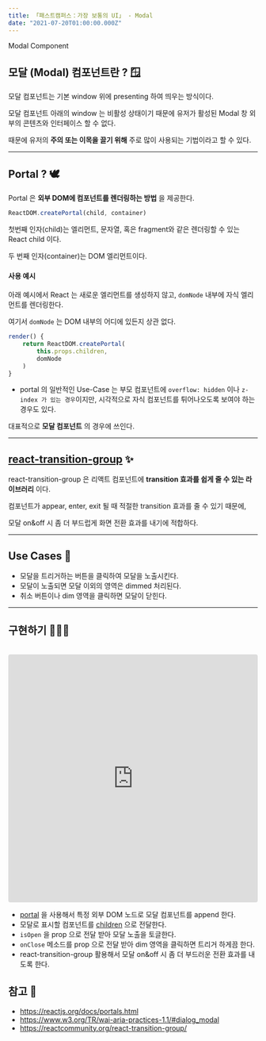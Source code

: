 ```yaml
---
title: 「패스트캠퍼스：가장 보통의 UI」 - Modal
date: "2021-07-20T01:00:00.000Z"
---
```


Modal Component

<!-- more -->

## 모달 (Modal) 컴포넌트란 ? 🪟

모달 컴포넌트는 기본 window 위에 presenting 하여 띄우는 방식이다. 

모달 컴포넌트 아래의 window 는 비활성 상태이기 때문에 유저가 활성된 Modal 창 외부의 콘텐츠와 인터페이스 할 수 없다.

때문에 유저의 **주의 또는 이목을 끌기 위해** 주로 많이 사용되는 기법이라고 할 수 있다.

---

## Portal ? 🕊

Portal 은 **외부 DOM에 컴포넌트를 렌더링하는 방법** 을 제공한다.

```jsx
ReactDOM.createPortal(child, container)
```

첫번째 인자(child)는 엘리먼트, 문자열, 혹은 fragment와 같은 렌더링할 수 있는 React child 이다. 

두 번째 인자(container)는 DOM 엘리먼트이다.

#### 사용 예시

아래 예시에서 React 는 새로운 엘리먼트를 생성하지 않고, `domNode` 내부에 자식 엘리먼트를 렌더링한다.

여기서 `domNode` 는 DOM 내부의 어디에 있든지 상관 없다.

```jsx
render() {
    return ReactDOM.createPortal(
        this.props.children,
        domNode
    )
}
```

* portal 의 일반적인 Use-Case 는 부모 컴포넌트에 `overflow: hidden` 이나 `z-index 가 있는 경우`이지만, 시각적으로 자식 컴포넌트를 튀어나오도록 보여야 하는 경우도 있다.

대표적으로 **모달 컴포넌트** 의 경우에 쓰인다.

---

## [react-transition-group](https://reactcommunity.org/react-transition-group/) ✨

react-transition-group 은 리액트 컴포넌트에 **transition 효과를 쉽게 줄 수 있는 라이브러리** 이다.

컴포넌트가 appear, enter, exit 될 때 적절한 transition 효과를 줄 수 있기 때문에,

모달 on&off 시 좀 더 부드럽게 화면 전환 효과를 내기에 적합하다.

---


## Use Cases 🚸

- 모달을 트리거하는 버튼을 클릭하여 모달을 노출시킨다.
- 모달이 노출되면 모달 이외의 영역은 dimmed 처리된다.
- 취소 버튼이나 dim 영역을 클릭하면 모달이 닫힌다.

---

## 구현하기 👨🏻‍💻

<br />

<iframe src="https://codesandbox.io/embed/green-night-ewsts?fontsize=14&hidenavigation=1&theme=dark" style="width:100%; height:500px; border:0; border-radius: 4px; overflow:hidden;" title="modal" allow="accelerometer; ambient-light-sensor; camera; encrypted-media; geolocation; gyroscope; hid; microphone; midi; payment; usb; vr; xr-spatial-tracking" sandbox="allow-forms allow-modals allow-popups allow-presentation allow-same-origin allow-scripts"></iframe>

- [portal](https://ko.reactjs.org/docs/portals.html) 을 사용해서 특정 외부 DOM 노드로 모달 컴포넌트를 append 한다.
- 모달로 표시할 컴포넌트를 [children](https://ko.reactjs.org/docs/glossary.html#propschildren) 으로 전달한다.
- `isOpen` 을 prop 으로 전달 받아 모달 노출을 토글한다.
- `onClose` 메소드를 prop 으로 전달 받아 dim 영역을 클릭하면 트리거 하게끔 한다.
- react-transition-group 활용해서 모달 on&off 시 좀 더 부드러운 전환 효과를 내도록 한다.

## 참고 📃

- https://reactjs.org/docs/portals.html
- https://www.w3.org/TR/wai-aria-practices-1.1/#dialog_modal
- https://reactcommunity.org/react-transition-group/
